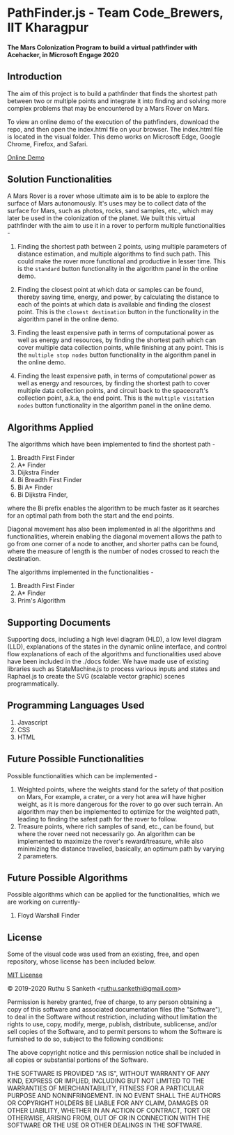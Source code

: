 PathFinder.js - Team Code_Brewers, IIT Kharagpur
==============
#### The Mars Colonization Program to build a virtual pathfinder with Acehacker, in Microsoft Engage  2020 ####

Introduction
------------

The aim of this project is to build a pathfinder that finds the shortest path between two or multiple points and integrate it into finding and solving more complex problems that may be encountered by a Mars Rover on Mars.

To view an online demo of the execution of the pathfinders, download the repo, and then open the index.html file on your browser. The index.html file is located in the visual folder. This demo works on Microsoft Edge, Google Chrome, Firefox, and Safari.

[Online Demo](https://ruthussanketh.github.io/Code_Brewers2020/visual)

Solution Functionalities
------------------------
A Mars Rover is a rover whose ultimate aim is to be able to explore the surface of Mars autonomously. It's uses may be to collect data of the surface for Mars, such as photos, rocks, sand samples, etc., which may later be used in the colonization of the planet. We built this virtual pathfinder with the aim to use it in a rover to perform multiple functionalities -

1. Finding the shortest path between 2 points, using multiple parameters of distance estimation, and multiple algorithms to find such path. This could make the rover more functional and productive in lesser time. This is the ````standard```` button functionality in the algorithm panel in the online demo.

2. Finding the closest point at which data or samples can be found, thereby saving time, energy, and power, by calculating the distance to each of the points at which data is available and finding the closest point. This is the ````closest destination```` button in the functionality in the algorithm panel in the online demo.

3. Finding the least expensive path in terms of computational power as well as energy and resources, by finding the shortest path which can cover multiple data collection points, while finishing at any point. This is the ````multiple stop nodes```` button functionality in the algorithm panel in the online demo.

4. Finding the least expensive path, in terms of computational power as well as energy and resources, by finding the shortest path to cover multiple data collection points, and circuit back to the spacecraft's collection point, a.k.a, the end point. This is the ````multiple visitation nodes```` button functionality in the algorithm panel in the online demo.

Algorithms Applied
------------------
The algorithms which have been implemented to find the shortest path -
1. Breadth First Finder
2. A* Finder
3. Dijkstra Finder
4. Bi Breadth First Finder
5. Bi A* Finder
6. Bi Dijkstra Finder,

where the Bi prefix enables the algorithm to be much faster as it searches for an optimal path from both the start and the end points.

Diagonal movement has also been implemented in all the algorithms and functionalities, wherein enabling the diagonal movement allows the path to go from one corner of a node to another, and shorter paths can be found, where the measure of length is the number of nodes crossed to reach the destination.

The algorithms implemented in the functionalities -
1. Breadth First Finder
2. A* Finder
3. Prim's Algorithm

Supporting Documents
--------------------
Supporting docs, including a high level diagram (HLD), a low level diagram (LLD), explanations of the states in the dynamic online interface, and control flow explanations of each of the algorithms and functionalities used above have been included in the ./docs folder. We have made use of existing libraries such as StateMachine.js to process various inputs and states and Raphael.js to create the SVG (scalable vector graphic) scenes programmatically.

Programming Languages Used  
--------------
1. Javascript
2. CSS
3. HTML

Future Possible Functionalities
-------------------------------
Possible functionalities which can be implemented -
1. Weighted points, where the weights stand for the safety of that position on Mars, For example, a crater, or a very hot area will have higher weight, as it is more dangerous for the rover to go over such terrain. An algorithm may then be implemented to optimize for the weighted path, leading to finding the safest path for the rover to follow.
2. Treasure points, where rich samples of sand, etc., can be found, but where the rover need not necessarily go. An algorithm can be implemented to maximize the rover's reward/treasure, while also minimizing the distance travelled, basically, an optimum path by varying 2 parameters.

Future Possible Algorithms
--------------------------
Possible algorithms which can be applied for the functionalities, which we are working on currently-
1. Floyd Warshall Finder

License
-------
Some of the visual code was used from an existing, free, and open repository, whose license has been included below.

[MIT License](http://www.opensource.org/licenses/mit-license.php)

&copy; 2019-2020 Ruthu S Sanketh &lt;ruthu.sankethi@gmail.com&gt;

Permission is hereby granted, free of charge, to any person obtaining a copy of this software and associated documentation files (the "Software"), to deal in the Software without restriction, including without limitation the rights to use, copy, modify, merge, publish, distribute, sublicense, and/or sell copies of the Software, and to permit persons to whom the Software is furnished to do so, subject to the following conditions:

The above copyright notice and this permission notice shall be included in all copies or substantial portions of the Software.

THE SOFTWARE IS PROVIDED "AS IS", WITHOUT WARRANTY OF ANY KIND, EXPRESS OR IMPLIED, INCLUDING BUT NOT LIMITED TO THE WARRANTIES OF MERCHANTABILITY, FITNESS FOR A PARTICULAR PURPOSE AND NONINFRINGEMENT. IN NO EVENT SHALL THE AUTHORS OR COPYRIGHT HOLDERS BE LIABLE FOR ANY CLAIM, DAMAGES OR OTHER LIABILITY, WHETHER IN AN ACTION OF CONTRACT, TORT OR OTHERWISE, ARISING FROM, OUT OF OR IN CONNECTION WITH THE SOFTWARE OR THE USE OR OTHER DEALINGS IN THE SOFTWARE.
